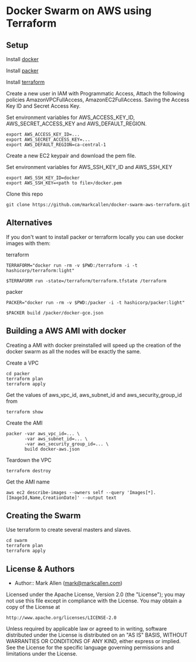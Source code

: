 # Docker Swarm on AWS using Terraform

## Setup

Install [docker](https://www.docker.com/products/docker)

Install [packer](https://www.packer.io/downloads.html)

Install [terraform](https://www.terraform.io/downloads.html)

Create a new user in IAM with Programmatic Access, Attach the following
policies AmazonVPCFullAccess, AmazonEC2FullAccess.  Saving the Access Key ID
and Secret Access Key.

Set environment variables for AWS_ACCESS_KEY_ID, AWS_SECRET_ACCESS_KEY and
AWS_DEFAULT_REGION.

````
export AWS_ACCESS_KEY_ID=...
export AWS_SECRET_ACCESS_KEY=...
export AWS_DEFAULT_REGION=ca-central-1
````

Create a new EC2 keypair and download the pem file.

Set environment variables for AWS_SSH_KEY_ID and AWS_SSH_KEY

````
export AWS_SSH_KEY_ID=docker
export AWS_SSH_KEY=<path to file>/docker.pem
````

Clone this repo
````
git clone https://github.com/markcallen/docker-swarm-aws-terraform.git
````

## Alternatives

If you don't want to install packer or terraform locally you can use docker
images with them:

terraform
````
TERRAFORM="docker run -rm -v $PWD:/terraform -i -t hashicorp/terraform:light"

$TERRAFORM run -state=/terraform/terraform.tfstate /terraform
````

packer
````
PACKER="docker run -rm -v $PWD:/packer -i -t hashicorp/packer:light"

$PACKER build /packer/docker-gce.json
````

## Building a AWS AMI with docker
Creating a AMI with docker preinstalled will speed up the creation of the docker
swarm as all the nodes will be exactly the same.

Create a VPC
````
cd packer
terraform plan
terraform apply
````

Get the values of aws_vpc_id, aws_subnet_id and aws_security_group_id from

````
terraform show
````

Create the AMI
````
packer -var aws_vpc_id=... \
       -var aws_subnet_id=... \
       -var aws_security_group_id=... \
       build docker-aws.json
````

Teardown the VPC
````
terraform destroy
````

Get the AMI name
````
aws ec2 describe-images --owners self --query 'Images[*].[ImageId,Name,CreationDate]' --output text
````

## Creating the Swarm
Use terraform to create several masters and slaves.

````
cd swarm
terraform plan
terraform apply
````



## License & Authors
- Author:: Mark Allen (mark@markcallen.com)

Licensed under the Apache License, Version 2.0 (the "License");
you may not use this file except in compliance with the License.
You may obtain a copy of the License at

    http://www.apache.org/licenses/LICENSE-2.0

Unless required by applicable law or agreed to in writing, software
distributed under the License is distributed on an "AS IS" BASIS,
WITHOUT WARRANTIES OR CONDITIONS OF ANY KIND, either express or implied.
See the License for the specific language governing permissions and
limitations under the License.
